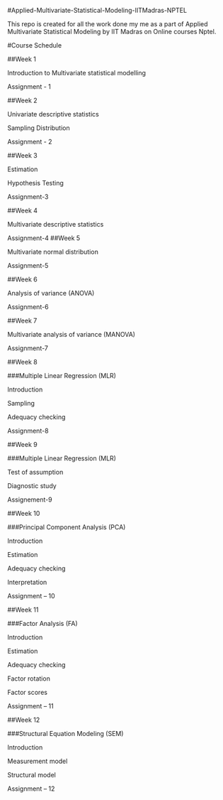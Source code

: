 #Applied-Multivariate-Statistical-Modeling-IITMadras-NPTEL

This repo is created for all the work done my me as a part of Applied Multivariate Statistical Modeling by IIT Madras on Online courses Nptel. 

#Course Schedule 

##Week 1

Introduction to Multivariate statistical modelling 

Assignment - 1

##Week 2 

Univariate descriptive statistics 

Sampling Distribution 

Assignment - 2

##Week 3 

Estimation 

Hypothesis Testing 

Assignment-3

##Week 4	

Multivariate descriptive statistics 

Assignment-4
##Week 5	

Multivariate normal distribution 

Assignment-5

##Week 6 

Analysis of variance (ANOVA) 

Assignment-6

##Week 7

Multivariate analysis of variance (MANOVA) 

Assignment-7

##Week 8 

###Multiple Linear Regression (MLR) 

Introduction 

Sampling  

Adequacy checking 

Assignment-8

##Week 9 

###Multiple Linear Regression (MLR)

Test of assumption 

Diagnostic study 

Assignement-9

##Week 10 

###Principal Component Analysis (PCA) 

Introduction 

Estimation

Adequacy checking  

Interpretation 

Assignment – 10

##Week 11 

###Factor Analysis (FA) 

Introduction 

Estimation 

Adequacy checking 

Factor rotation  

Factor scores 

Assignment – 11

##Week 12 

###Structural Equation Modeling (SEM) 

Introduction 

Measurement model  

Structural model 

Assignment – 12 
